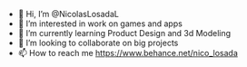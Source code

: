 - 👋 Hi, I’m @NicolasLosadaL
- 👀 I’m interested in work on games and apps
- 🌱 I’m currently learning Product Design and 3d Modeling
- 💞️ I’m looking to collaborate on big projects
- 📫 How to reach me https://www.behance.net/nico_losada

<!---
NicolasLosadaL/NicolasLosadaL is a ✨ special ✨ repository because its `README.md` (this file) appears on your GitHub profile.
You can click the Preview link to take a look at your changes.
--->
